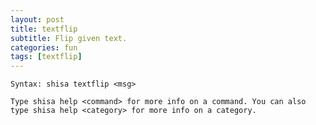 ```yaml
---
layout: post
title: textflip
subtitle: Flip given text.
categories: fun
tags: [textflip]
---
```


`Syntax: shisa textflip <msg>`

```
Type shisa help <command> for more info on a command. You can also type shisa help <category> for more info on a category.
```